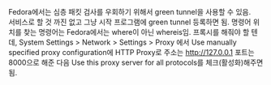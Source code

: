 Fedora에서는 심층 패킷 검사를 우회하기 위해서 green tunnel을 사용할 수 있음.  
서비스로 할 것 까진 없고 그냥 시작 프로그램에 green tunnel 등록하면 됨. 명령어 위치를 찾는 명령어는 Fedora에서는 where이 아닌 whereis임.
프록시를 해줘야 할 텐데, System Settings > Network > Settings > Proxy 에서 Use manually specified proxy configuration에 HTTP Proxy로 주소는 http://127.0.0.1 포트는 8000으로 해준 다음 Use this proxy server for all protocols를 체크(활성화)해주면 됨.
